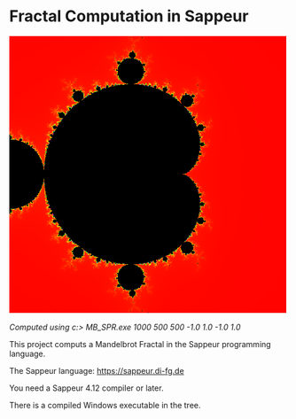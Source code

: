  

# Fractal Computation in Sappeur
![frac](bilder/fractal.bmp "Ein Fraktal")

*Computed using c:\> MB_SPR.exe  1000 500 500 -1.0 1.0 -1.0 1.0*

This project computs a Mandelbrot Fractal in the Sappeur programming language.

The Sappeur language: https://sappeur.di-fg.de

You need a Sappeur 4.12 compiler or later.

There is a compiled Windows executable in the tree. 


